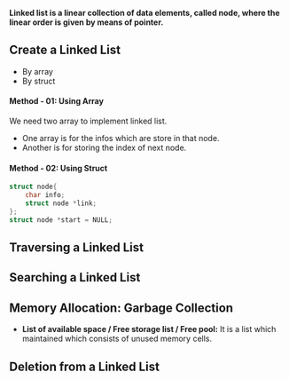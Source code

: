 **Linked list is a linear collection of data elements, called node, where the linear order is given by means of pointer.**

## Create a Linked List

- By array
- By struct

#### Method - 01: Using Array

We need two array to implement linked list.
- One array is for the infos which are store in that node.
- Another is for storing the index of next node.

#### Method - 02: Using Struct

```cpp
struct node{
	char info;
	struct node *link;
};
struct node *start = NULL;
```

## Traversing a Linked List


## Searching a Linked List

## Memory Allocation: Garbage Collection

- **List of available space / Free storage list / Free pool:** It is a list which maintained which consists of unused memory cells.

## Deletion from a Linked List

